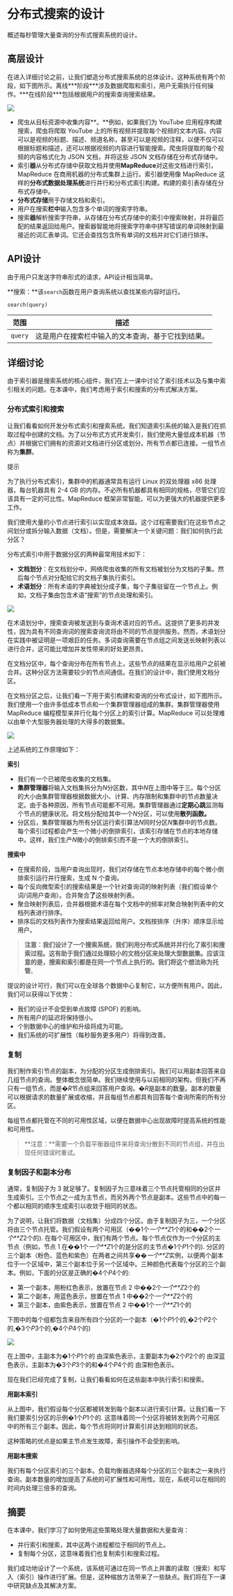# 分布式搜索的设计

概述每秒管理大量查询的分布式搜索系统的设计。

## 高层设计

在进入详细讨论之前，让我们塑造分布式搜索系统的总体设计。这种系统有两个阶段，如下图所示。离线***阶段\***涉及数据爬取和索引，用户无需执行任何操作。***在线阶段\***包括根据用户的搜索查询搜索结果。

![](https://gitee.com/gaoxiang15125/pictureBed/raw/master/img/1676602745813.png)

- 爬虫从目标资源中收集内容**。**例如，如果我们为 YouTube 应用程序构建搜索，爬虫将爬取 YouTube 上的所有视频并提取每个视频的文本内容。内容可以是视频的标题、描述、频道名称，甚至可以是视频的注释，以便不仅可以根据标题和描述，还可以根据视频的内容进行智能搜索。爬虫将提取的每个视频的内容格式化为 JSON 文档，并将这些 JSON 文档存储在分布式存储中。
- 索引**器**从分布式存储中获取文档并使用**MapReduce**对这些文档进行索引，MapReduce 在商用机器的分布式集群上运行。索引器使用像 MapReduce 这样的**分布式数据处理系统**进行并行和分布式索引构建。构建的索引表存储在分布式存储中。
- **分布式存储**用于存储文档和索引。
- 用户在搜索**栏中**输入包含多个单词的搜索字符串。
- 搜索**器**解析搜索字符串，从存储在分布式存储中的索引中搜索映射，并将最匹配的结果返回给用户。搜索器智能地将搜索字符串中拼写错误的单词映射到最接近的词汇表单词。它还会查找包含所有单词的文档并对它们进行排序。

## API设计

由于用户只发送字符串形式的请求，API设计相当简单。

**搜索：**该`search`函数在用户查询系统以查找某些内容时运行。

```
search(query)
```

| **范围** | **描述**                                           |
| -------- | -------------------------------------------------- |
| `query`  | 这是用户在搜索栏中输入的文本查询，基于它找到结果。 |

## 详细讨论

由于索引器是搜索系统的核心组件，我们在上一课中讨论了索引技术以及与集中索引相关的问题。在本课中，我们考虑用于索引和搜索的分布式解决方案。

### 分布式索引和搜索

让我们看看如何开发分布式索引和搜索系统。我们知道索引系统的输入是我们在抓取过程中创建的文档。为了以分布式方式开发索引，我们使用大量低成本机器（节点）并根据它们拥有的资源对文档进行分区或划分。所有节点都已连接。一组节点称为**集群**。

提示

为了执行分布式索引，集群中的机器通常具有运行 Linux 的双处理器 x86 处理器，每台机器具有 2-4 GB 的内存。不必所有机器都具有相同的规格，尽管它们应该具有一定的可比性。MapReduce 框架非常智能，可以为更强大的机器提供更多工作。

我们使用大量的小节点进行索引以实现成本效益。这个过程需要我们在这些节点之间划分或拆分输入数据（文档）。但是，需要解决一个关键问题：我们如何执行此分区？

分布式索引中用于数据分区的两种最常用技术如下：

- **文档划分**：在文档划分中，网络爬虫收集的所有文档被划分为文档的子集。然后每个节点对分配给它的文档子集执行索引。
- **术语划分**：所有术语的字典被划分成子集，每个子集驻留在一个节点上。例如，文档子集由包含术语“搜索”的节点处理和索引。

![](https://gitee.com/gaoxiang15125/pictureBed/raw/master/img/20230217110114.png)

在术语划分中，搜索查询被发送到与查询术语对应的节点。这提供了更多的并发性，因为具有不同查询词的搜索查询流将由不同的节点提供服务。然而，术语划分在实践中被证明是一项艰巨的任务。多词查询需要在节点组之间发送长映射列表以进行合并，这可能比增加并发性带来的好处更昂贵。

在文档分区中，每个查询分布在所有节点上，这些节点的结果在显示给用户之前被合并。这种分区方法需要较少的节点间通信。在我们的设计中，我们使用文档分区。

在文档分区之后，让我们看一下用于索引构建和查询的分布式设计，如下图所示。我们使用一个由许多低成本节点和一个集群管理器组成的集群。集群管理器使用 MapReduce 编程模型来并行化每个分区上的索引计算。MapReduce 可以处理难以由单个大型服务器处理的大得多的数据集。

![](https://gitee.com/gaoxiang15125/pictureBed/raw/master/img/20230217110148.png)

上述系统的工作原理如下：

**索引**

- 我们有一个已被爬虫收集的文档集。
- **集群管理器**将输入文档集拆分为*N*分区数，其中*N*在上图中等于三。每个分区的大小由集群管理器根据数据大小、计算、内存限制和集群中的节点数量决定。由于各种原因，所有节点可能都不可用。集群管理器通过**定期心跳**监测每个节点的健康状况。将文档分配给其中一个*N*分区，可以使用**散列函数。**
- 分区后，集群管理器为所有分区运行索引算法*N*同时分区*N*集群中的节点数。每个索引过程都会产生一个微小的倒排索引，该索引存储在节点的本地存储中。这样，我们生产*N*微小的倒排索引而不是一个大的倒排索引。

**搜索中**

- 在搜索阶段，当用户查询出现时，我们对存储在节点本地存储中的每个微小倒排索引运行并行搜索，生成 N 个查询。
- 每个反向微型索引的搜索结果是一个针对查询词的映射列表（我们假设单个词/词用户查询）。合并聚合**了**这些映射列表。
- 聚合映射列表后，合并器根据术语在每个文档中的频率对聚合映射列表中的文档列表进行排序。
- 排序后的文档列表作为搜索结果返回给用户。文档按排序（升序）顺序显示给用户。

> **注意：**我们设计了一个搜索系统，我们利用分布式系统并并行化了索引和搜索过程。这有助于我们通过处理较小的文档分区来处理大型数据集。应该注意的是，搜索和索引都是在同一个节点上执行的。我们将这个想法称为**托管**。

提议的设计可行，我们可以在全球各个数据中心复制它，以方便所有用户。因此，我们可以获得以下优势：

- 我们的设计不会受到单点故障 (SPOF) 的影响。
- 所有用户的延迟将保持很小。
- 个别数据中心的维护和升级将成为可能。
- 我们系统的可扩展性（每秒服务更多用户）将得到改善。

### 复制

我们制作索引节点的副本，为分配的分区生成倒排索引。我们可以用副本回答来自几组节点的查询。整体概念很简单。我们继续使用与以前相同的架构，但我们不再只有一组节点，而是�*R*节点组来回答用户查询。�*R*是副本的数量。副本的数量可以根据请求的数量扩展或收缩，并且每组节点都具有回答每个查询所需的所有分区。

每组节点都托管在不同的可用性区域，以便在数据中心出现故障时提高系统的性能和可用性。

> **注意：**需要一个负载平衡器组件来将查询分散到不同的节点组，并在出现任何错误时重试。

### 复制因子和副本分布

通常，复制因子为 3 就足够了。复制因子为三意味着三个节点托管相同的分区并生成索引。三个节点之一成为主节点，而另外两个节点是副本。这些节点中的每一个都以相同的顺序生成索引以收敛于相同的状态。

为了说明，让我们将数据（文档集）分成四个分区。由于复制因子为三，一个分区将由三个节点托管。我们假设有两个可用区（��1个*一个**Z*1个的和��2个*一个**Z*2个的). 在每个可用区中，我们有两个节点。每个节点仅作为一个分区的主节点（例如，节点 1 在��1个*一个**Z*1个的是分区的主节点�1个*P*1个的). 分区的三个副本（粉色、蓝色和紫色）在两者之间共享��*一个**Z*实例，以便两个副本位于一个区域中，第三个副本位于另一个区域中。三种颜色代表每个分区的三个副本。例如，下面的分区是正确的�4个*P*4个的:

- 第一个副本，用粉红色表示，放置在节点 2 中��2个*一个**Z*2个的
- 第二个副本，用蓝色表示，放置在节点 1 中��2个*一个**Z*2个的
- 第三个副本，由紫色表示，放置在节点 2 中��1个*一个**Z*1个的

下图中的每个组都包含来自所有四个分区的一个副本（�1个*P*1个的,�2个*P*2个的,�3个*P*3个的,�4个*P*4个的)

![](https://gitee.com/gaoxiang15125/pictureBed/raw/master/img/20230217110446.png)

在上图中，主副本为�1个*P*1个的 由深紫色表示，主要副本为�2个*P*2个的 由深蓝色表示，主副本为�3个*P*3个的和�4个*P*4个的 由深粉色表示。

现在我们已经完成了复制，让我们看看如何在这些副本中执行索引和搜索。

**用副本索引**

从上图中，我们假设每个分区都被转发到每个副本以进行索引计算。让我们看一下我们要索引分区的示例�1个*P*1个的. 这意味着同一个分区将被转发到两个可用区中的所有三个副本。因此，每个节点将同时计算索引并达到相同的状态。

这种策略的优点是如果主节点发生故障，索引操作不会受到影响。

**用副本搜索**

我们有每个分区索引的三个副本。负载均衡器选择每个分区的三个副本之一来执行查询。副本数量的增加提高了系统的可扩展性和可用性。现在，系统可以在相同的时间内处理三倍多的查询。

## 摘要

在本课中，我们学习了如何使用这些策略处理大量数据和大量查询：

- 并行索引和搜索，其中这两个进程都位于相同的节点上。
- 复制每个分区，这意味着我们也复制索引和搜索过程。

我们成功地设计了一个系统，该系统可通过在同一节点上并置的读取（搜索）和写入（索引）操作进行扩展。但是，这种缩放方法带来了一些缺点。我们将在下一课中研究缺点及其解决方案。
